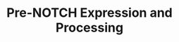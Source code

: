 ---
annotations:
- id: PW:0000003
  parent: signaling pathway
  type: Pathway Ontology
  value: signaling pathway
- id: PW:0000204
  parent: signaling pathway
  type: Pathway Ontology
  value: Notch signaling pathway
authors:
- ReactomeTeam
- Anwesha
- Ryanmiller
- Mkutmon
description: In humans and other mammals the NOTCH gene family has four members, NOTCH1,
  NOTCH2, NOTCH3 and NOTCH4, encoded on four different chromosomes. Their transcription
  is developmentally regulated and tissue specific, but very little information exists
  on molecular mechanisms of transcriptional regulation. Translation of NOTCH mRNAs
  is negatively regulated by a number of recently discovered microRNAs (Li et al.
  2009, Pang et al.2010, Ji et al. 2009, Kong et al. 2010, Marcet et al. 2011, Ghisi
  et al. 2011, Song et al. 2009, Hashimoto et al. 2010, Costa et al. 2009). <br><br>  The
  nascent forms of NOTCH precursors, Pre-NOTCH1, Pre-NOTCH2, Pre-NOTCH3 and Pre-NOTCH4,
  undergo extensive posttranslational modifications in the endoplasmic reticulum and
  Golgi apparatus to become functional. In the endoplasmic reticulum, conserved serine
  and threonine residues in the EGF repeats of NOTCH extracellular domain are fucosylated
  and glucosylated by POFUT1 and POGLUT1, respectively (Yao et al. 2011, Stahl et
  al. 2008, Wang et al. 2001, Shao et al. 2003, Acar et al. 2008, Fernandez Valdivia
  et al. 2011). <br><br>  In the Golgi apparatus, fucose groups attached to NOTCH
  EGF repeats can be elongated by additional glycosylation steps initiated by fringe
  enzymes (Bruckner et al. 2000, Moloney et al. 2000, Cohen et al. 1997, Johnston
  et al. 1997, Chen et al. 2001). Fringe-mediated modification modulates NOTCH signaling
  but is not an obligatory step in Pre-NOTCH processing. Typically, processing of
  Pre-NOTCH in the Golgi involves cleavage by FURIN convertase (Blaumueller et al.
  1997, Logeat et al. 1998, Gordon et al. 2009, Rand et al. 2000, Chan et al. 1998).
  The cleavage of NOTCH results in formation of mature NOTCH heterodimers that consist
  of NOTCH extracellular domain (NEC i.e. NECD) and NOTCH transmembrane and intracellular
  domain (NTM i.e. NTMICD). NOTCH heterodimers translocate to the cell surface where
  they function in cell to cell signaling.  View original pathway at [http://www.reactome.org/PathwayBrowser/#DIAGRAM=1912422
  Reactome].
last-edited: 2021-01-25
organisms:
- Homo sapiens
redirect_from:
- /index.php/Pathway:WP2786
- /instance/WP2786
revision: null
schema-jsonld:
- '@context': https://schema.org/
  '@id': https://wikipathways.github.io/pathways/WP2786.html
  '@type': Dataset
  creator:
    '@type': Organization
    name: WikiPathways
  description: In humans and other mammals the NOTCH gene family has four members,
    NOTCH1, NOTCH2, NOTCH3 and NOTCH4, encoded on four different chromosomes. Their
    transcription is developmentally regulated and tissue specific, but very little
    information exists on molecular mechanisms of transcriptional regulation. Translation
    of NOTCH mRNAs is negatively regulated by a number of recently discovered microRNAs
    (Li et al. 2009, Pang et al.2010, Ji et al. 2009, Kong et al. 2010, Marcet et
    al. 2011, Ghisi et al. 2011, Song et al. 2009, Hashimoto et al. 2010, Costa et
    al. 2009). <br><br>  The nascent forms of NOTCH precursors, Pre-NOTCH1, Pre-NOTCH2,
    Pre-NOTCH3 and Pre-NOTCH4, undergo extensive posttranslational modifications in
    the endoplasmic reticulum and Golgi apparatus to become functional. In the endoplasmic
    reticulum, conserved serine and threonine residues in the EGF repeats of NOTCH
    extracellular domain are fucosylated and glucosylated by POFUT1 and POGLUT1, respectively
    (Yao et al. 2011, Stahl et al. 2008, Wang et al. 2001, Shao et al. 2003, Acar
    et al. 2008, Fernandez Valdivia et al. 2011). <br><br>  In the Golgi apparatus,
    fucose groups attached to NOTCH EGF repeats can be elongated by additional glycosylation
    steps initiated by fringe enzymes (Bruckner et al. 2000, Moloney et al. 2000,
    Cohen et al. 1997, Johnston et al. 1997, Chen et al. 2001). Fringe-mediated modification
    modulates NOTCH signaling but is not an obligatory step in Pre-NOTCH processing.
    Typically, processing of Pre-NOTCH in the Golgi involves cleavage by FURIN convertase
    (Blaumueller et al. 1997, Logeat et al. 1998, Gordon et al. 2009, Rand et al.
    2000, Chan et al. 1998). The cleavage of NOTCH results in formation of mature
    NOTCH heterodimers that consist of NOTCH extracellular domain (NEC i.e. NECD)
    and NOTCH transmembrane and intracellular domain (NTM i.e. NTMICD). NOTCH heterodimers
    translocate to the cell surface where they function in cell to cell signaling.  View
    original pathway at [http://www.reactome.org/PathwayBrowser/#DIAGRAM=1912422 Reactome].
  keywords:
  - '10xFucT-4xFucS-NOTCH3(40-2321) '
  - '12xFucT-11xGlcS-6xFucS-NOTCH4(24-1336) '
  - '12xFucT-6xFucS-NOTCH4(24-2003) '
  - '12xFucT-8xGlcS-6xFucS-NOTCH4(24-1336) '
  - '12xFucT-8xGlcS-6xFucS-NOTCH4(24-2003) '
  - '14xGlcS-10xFucT-4xFucS-NOTCH3(40-1571) '
  - '14xGlcS-10xFucT-4xFucS-NOTCH3(40-2321) '
  - '17xFucT-14xGlcS-2xFucS-NOTCH1(19-1664) '
  - '17xFucT-14xGlcS-2xFucS-NOTCH1(19-2555) '
  - '17xFucT-2xFucS-NOTCH1(19-2555) '
  - '18xFucT-16xGlcS-FucS-NOTCH2(26-1581) '
  - '18xFucT-16xGlcS-FucS-NOTCH2(26-2471) '
  - '18xFucT-FucS-NOTCH2(26-2471) '
  - '19xFucT-14xGlcS-2xFucS-NOTCH1(19-2555) '
  - '19xFucT-16xGlcS-2xFucS-NOTCH1(19-1664) '
  - 2'-O-acetyl-ADP-ribose
  - ADP
  - 'AGO2 '
  - ATP
  - 'ATP2A1 '
  - ATP2A1-3
  - 'ATP2A2 '
  - 'ATP2A3 '
  - 'AcK10-H3F3A '
  - 'Ack10-HIST1H3A '
  - 'Ack10-HIST2H3A '
  - 'B4GALT1 '
  - B4GALT1 homodimer
  - 'CCND1 '
  - CCND1:CREBBP
  - CCND1:CREBBP:NOTCH1
  - CMP
  - CMP-Neu5Ac
  - 'CREBBP '
  - Complex
  - 'E2F1 '
  - E2F1/3:DP1/2
  - E2F1/3:DP1/2:NOTCH1
  - 'E2F3 '
  - 'EIF2C1 '
  - 'EIF2C3 '
  - 'EIF2C4 '
  - ELF3
  - 'EP300 '
  - FRINGE-modified
  - 'FRINGE-modified NOTCH1 Extracellular Fragment (NECD1) '
  - 'FRINGE-modified NOTCH2 Extracellular Fragment (NECD2) '
  - 'FRINGE-modified NOTCH2 extracellular fragment (NECD2) '
  - 'FRINGE-modified NOTCH3 Extracellular Fragment (NECD3) '
  - 'FRINGE-modified NOTCH3 Extracellular fragment (NECD3) '
  - 'FRINGE-modified NOTCH4 Extracellular Fragment (NECD4) '
  - 'FRINGE-modified NOTCH4 Extracellular fragment (NECD4) '
  - FURIN
  - Fringe family
  - Fringe-modified
  - Fuc-Pre-NOTCH
  - GDP
  - GDP-Fuc
  - Gene
  - Glc,Fuc-Pre-NOTCH
  - Glc,Gal-GlcNAc-Fuc-Pre-NOTCH
  - 'Glc,Gal-GlcNAc-Fuc-Pre-NOTCH1 '
  - 'Glc,Gal-GlcNAc-Fuc-Pre-NOTCH2 '
  - 'Glc,Gal-GlcNAc-Fuc-Pre-NOTCH3 '
  - 'Glc,Gal-GlcNAc-Fuc-Pre-NOTCH4 '
  - Glc,GlcNAc-Fuc-Pre-NOTCH
  - 'Glc,GlcNAc-Fuc-Pre-NOTCH1 '
  - 'Glc,GlcNAc-Fuc-Pre-NOTCH2 '
  - 'Glc,GlcNAc-Fuc-Pre-NOTCH3 '
  - 'Glc,GlcNAc-Fuc-Pre-NOTCH4 '
  - Glc,Sia-Gal-GlcNAc-Fuc-Pre-NOTCH
  - 'Glc,Sia-Gal-GlcNAc-Fuc-Pre-NOTCH1 '
  - 'Glc,Sia-Gal-GlcNAc-Fuc-Pre-NOTCH2 '
  - 'Glc,Sia-Gal-GlcNAc-Fuc-Pre-NOTCH3 '
  - 'Glc,Sia-Gal-GlcNAc-Fuc-Pre-NOTCH4 '
  - 'H2AFB1 '
  - 'H2AFJ '
  - 'H2AFV '
  - 'H2AFX '
  - 'H2AFZ '
  - 'H2BFS '
  - 'H3F3A '
  - 'HIST1H2AB '
  - 'HIST1H2AC '
  - 'HIST1H2AD '
  - 'HIST1H2AJ '
  - 'HIST1H2BA '
  - 'HIST1H2BB '
  - 'HIST1H2BC '
  - 'HIST1H2BD '
  - 'HIST1H2BH '
  - 'HIST1H2BJ '
  - 'HIST1H2BK '
  - 'HIST1H2BL '
  - 'HIST1H2BM '
  - 'HIST1H2BN '
  - 'HIST1H2BO '
  - 'HIST1H3A '
  - 'HIST1H4 '
  - 'HIST2H2AA3 '
  - 'HIST2H2AC '
  - 'HIST2H2BE '
  - 'HIST2H3A '
  - 'HIST3H2BB '
  - JUN
  - 'KAT2A '
  - 'KAT2B '
  - 'LFNG '
  - 'MAML1 '
  - 'MAML2 '
  - 'MAML3 '
  - 'MAMLD1 '
  - 'MFNG '
  - MIR34 genes
  - 'MIR34A gene '
  - 'MIR34B gene '
  - 'MIR34C gene '
  - 'MOV10 '
  - NAD+
  - 'NICD1 '
  - 'NICD3 '
  - NOTCH
  - NOTCH1
  - NOTCH1 Coactivator
  - NOTCH1 coactivator
  - NOTCH1 gene
  - 'NOTCH1 gene '
  - NOTCH1 gene,NOTCH4
  - NOTCH1 mRNA
  - 'NOTCH1 mRNA '
  - NOTCH1 mRNA,NOTCH4
  - NOTCH1 mRNA:miR-34
  - NOTCH1 mRNA:miR-449
  - 'NOTCH1(1665-2555) '
  - NOTCH2 gene
  - NOTCH2 mRNA
  - 'NOTCH2 mRNA '
  - NOTCH2 mRNA:miR-34
  - 'NOTCH2(1582-2471) '
  - NOTCH3 coactivator
  - NOTCH3 gene
  - 'NOTCH3 gene '
  - NOTCH3 mRNA
  - 'NOTCH3 mRNA '
  - NOTCH3 mRNA:miR-150
  - NOTCH3 mRNA:miR-206
  - 'NOTCH3(1572-2321) '
  - NOTCH4 gene
  - 'NOTCH4 gene '
  - NOTCH4 mRNA
  - 'NOTCH4 mRNA '
  - NOTCH4 mRNA:miR-181C
  - NOTCH4 mRNA:miR-302A
  - 'NOTCH4(1337-2003) '
  - Nucleosome (H3K9ac)
  - POFUT1
  - POGLUT1
  - PRKCI
  - Pre-NOTCH
  - Pre-NOTCH1
  - 'Pre-NOTCH1 '
  - Pre-NOTCH2
  - 'Pre-NOTCH2 '
  - Pre-NOTCH3
  - 'Pre-NOTCH3 '
  - Pre-NOTCH4
  - 'Pre-NOTCH4 '
  - RAB6A
  - 'RBPJ '
  - 'RFNG '
  - RISC
  - RUNX1
  - 'RUNX1 '
  - RUNX1:NOTCH4 gene
  - SEL1L
  - SIRT6
  - 'SIRT6 '
  - SIRT6:Nucleosome(H3K9ac):NOTCH1,NOTCH4 gene
  - SIRT6:Nucleosome:NOTCH1,NOTCH4 gene
  - 'SNW1 '
  - 'ST3GAL3 '
  - ST3GAL3/4/6
  - 'ST3GAL4 '
  - 'ST3GAL6 '
  - Signaling by NOTCH1
  - Signaling by NOTCH2
  - Signaling by NOTCH3
  - Signaling by NOTCH4
  - 'TFDP1 '
  - 'TFDP2 '
  - TMED2
  - 'TNRC6A '
  - 'TNRC6B '
  - 'TNRC6C '
  - 'TP53 '
  - TP53 Tetramer
  - TP53 Tetramer:MIR34
  - UDP
  - UDP-Gal
  - UDP-Glc
  - UDP-GlcNAc
  - complex
  - complex:NOTCH3 gene
  - gene
  - genes
  - mRNA
  - mRNA:miR-200B/C
  - 'miR-150 '
  - miR-150 RISC
  - 'miR-181C '
  - miR-181C RISC
  - 'miR-200B '
  - miR-200B/C RISC
  - 'miR-200C '
  - 'miR-206 '
  - miR-206 RISC
  - 'miR-302A '
  - miR-302A RISC
  - miR-34 RISC
  - 'miR-34A '
  - 'miR-34B '
  - 'miR-34C '
  - miR-449 RISC
  - 'miR-449A '
  - 'miR-449B '
  - 'miR-449C '
  - p-S68-ELF3
  - 'p-S68-ELF3 '
  - p-S68-ELF3:NOTCH3
  license: CC0
  name: Pre-NOTCH Expression and Processing
seo: CreativeWork
title: Pre-NOTCH Expression and Processing
wpid: WP2786
---